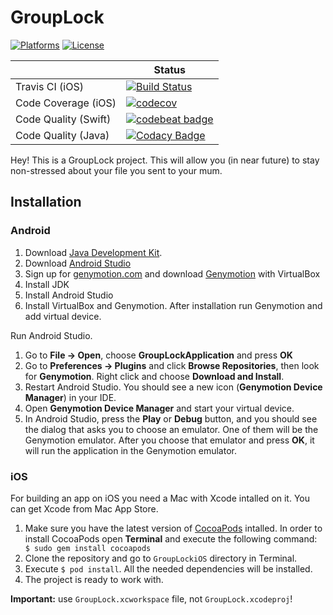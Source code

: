GroupLock
===

[![Platforms](https://img.shields.io/badge/platforms-iOS%20|%20Android-blue.svg)]()
[![License](https://img.shields.io/badge/license-Apache%202.0-lightgrey.svg)](LICENSE)

|| Status |
| --- |---|
| Travis CI (iOS) | [![Build Status](https://travis-ci.org/lanit-tercom-school/grouplock.svg?branch=master)](https://travis-ci.org/lanit-tercom-school/grouplock) |
| Code Coverage (iOS) | [![codecov](https://codecov.io/gh/lanit-tercom-school/grouplock/branch/master/graph/badge.svg)](https://codecov.io/gh/lanit-tercom-school/grouplock) |
| Code Quality (Swift) | [![codebeat badge](https://codebeat.co/badges/ca8bbb83-555b-443a-ad6e-eee0e1b8c24e)](https://codebeat.co/projects/github-com-lanit-tercom-school-grouplock) |
| Code Quality (Java) | [![Codacy Badge](https://api.codacy.com/project/badge/Grade/a11a8331fa464c7abddfccbe911631f1)](https://www.codacy.com/app/lanit-tercom-school/grouplock?utm_source=github.com&amp;utm_medium=referral&amp;utm_content=lanit-tercom-school/grouplock&amp;utm_campaign=Badge_Grade) |


Hey! This is a GroupLock project. This will allow you (in near future) to stay non-stressed about your file you sent to your mum.

Installation
------------

### Android
1. Download [Java Development Kit](http://www.oracle.com/technetwork/java/javase/downloads/jdk8-downloads-2133151.html).
1. Download [Android Studio](https://developer.android.com/sdk/index.html)
1. Sign up for [genymotion.com](https://www.genymotion.com/account/create/) and download [Genymotion](https://www.genymotion.com/pricing-and-licensing/) with VirtualBox
1. Install JDK
1. Install Android Studio
1. Install VirtualBox and Genymotion. After installation run Genymotion and add virtual device.

Run Android Studio.

1. Go to **File → Open**, choose **GroupLockApplication** and press **OK**
1. Go to **Preferences → Plugins** and click **Browse Repositories**, then look for **Genymotion**. Right click and choose **Download and Install**.
1. Restart Android Studio. You should see a new icon (**Genymotion Device Manager**) in your IDE.
1. Open **Genymotion Device Manager** and start your virtual device.
1. In Android Studio, press the **Play** or **Debug** button, and you should see the dialog that asks you to choose an emulator. One of them will be the Genymotion emulator. After you choose that emulator and press **OK**, it will run the application in the Genymotion emulator.

### iOS

For building an app on iOS you need a Mac with Xcode intalled on it. You can get Xcode from Mac App Store.

1. Make sure you have the latest version of [CocoaPods](https://cocoapods.org) intalled. In order to install CocoaPods open **Terminal** and execute the following command: ` $ sudo gem install cocoapods`
1. Clone the repository and go to `GroupLockiOS` directory in Terminal.
1. Execute `$ pod install`. All the needed dependencies will be installed.
1. The project is ready to work with.

**Important:** use `GroupLock.xcworkspace` file, not `GroupLock.xcodeproj`!
